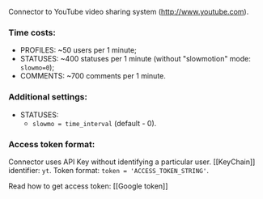 Connector to YouTube video sharing system (http://www.youtube.com).

### Time costs:
* PROFILES: ~50 users per 1 minute;
* STATUSES: ~400 statuses per 1 minute (without "slowmotion" mode: `slowmo=0`);
* COMMENTS: ~700 comments per 1 minute.

### Additional settings:
* STATUSES:
    - `slowmo = time_interval` (default - 0). 

### Access token format:
Connector uses API Key without identifying a particular user. [[KeyChain]] identifier: `yt`. Token format: `token = 'ACCESS_TOKEN_STRING'`.

Read how to get access token: [[Google token]]